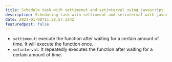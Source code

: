 ```yaml
---
title: Schedule task with settimeout and setinterval using javascript
description: Scheduling task with settimeout and setinterval with javascript
date: 2021-01-08T11:38:57.324Z
featuredpost: false
---
```

- `settimeout`: execute the function after waiting for a certain amount of time. It will execute the function once.
- `setinterval`: It repeatedly executes the function after waiting for a certain amount of time.